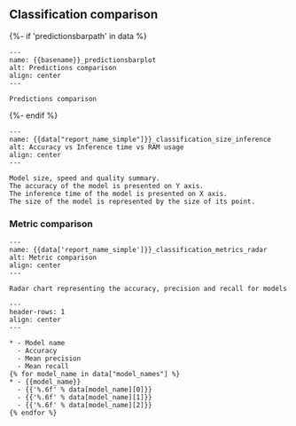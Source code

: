 ## Classification comparison

{%- if 'predictionsbarpath' in data %}
```{figure} {{data["predictionsbarpath"]}}
---
name: {{basename}}_predictionsbarplot
alt: Predictions comparison
align: center
---

Predictions comparison
```
{%- endif %}

```{figure} {{data["bubbleplotpath"]}}
---
name: {{data["report_name_simple"]}}_classification_size_inference
alt: Accuracy vs Inference time vs RAM usage
align: center
---

Model size, speed and quality summary.
The accuracy of the model is presented on Y axis.
The inference time of the model is presented on X axis.
The size of the model is represented by the size of its point.
```

### Metric comparison

```{figure} {{data['radarchartpath']}}
---
name: {{data['report_name_simple']}}_classification_metrics_radar
alt: Metric comparison
align: center
---

Radar chart representing the accuracy, precision and recall for models
```

```{list-table} Summary of classification metrics for models
---
header-rows: 1
align: center
---

* - Model name
  - Accuracy
  - Mean precision
  - Mean recall
{% for model_name in data["model_names"] %}
* - {{model_name}}
  - {{'%.6f' % data[model_name][0]}}
  - {{'%.6f' % data[model_name][1]}}
  - {{'%.6f' % data[model_name][2]}}
{% endfor %}
```


